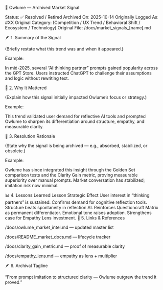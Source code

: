 🦉 Owlume — Archived Market Signal

Status: ✅ Resolved / Retired
Archived On: 2025-10-14
Originally Logged As: #XX
Original Category: (Competition / UX Trend / Behavioral Shift / Ecosystem / Technology)
Original File: /docs/market_signals_[name].md

🪶 1. Summary of the Signal

(Briefly restate what this trend was and when it appeared.)

Example:

In mid-2025, several “AI thinking partner” prompts gained popularity across the GPT Store. Users instructed ChatGPT to challenge their assumptions and logic without rewriting text.

🧭 2. Why It Mattered

(Explain how this signal initially impacted Owlume’s focus or strategy.)

Example:

This trend validated user demand for reflective AI tools and prompted Owlume to sharpen its differentiation around structure, empathy, and measurable clarity.

🔄 3. Resolution Rationale

(State why the signal is being archived — e.g., absorbed, stabilized, or obsolete.)

Example:

Owlume has since integrated this insight through the Golden Set comparison tests and the Clarity Gain metric, proving measurable superiority over manual prompts.
Market conversation has stabilized; imitation risk now minimal.

📊 4. Lessons Learned
Lesson	Strategic Effect
User interest in “thinking partners” is sustained.	Confirms demand for cognitive reflection tools.
Structure beats spontaneity in reflection AI.	Reinforces Questioncraft Matrix as permanent differentiator.
Emotional tone raises adoption.	Strengthens case for Empathy Lens investment.
🧩 5. Links & References

/docs/owlume_market_intel.md — updated master list

/docs/README_market_docs.md — lifecycle tracker

/docs/clarity_gain_metric.md — proof of measurable clarity

/docs/empathy_lens.md — empathy as lens + multiplier

🪶 6. Archival Tagline

“From prompt imitation to structured clarity — Owlume outgrew the trend it proved.”